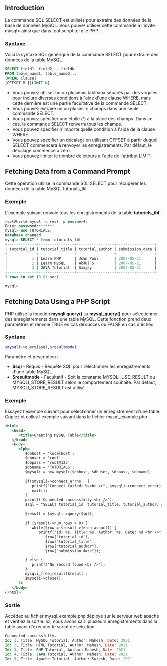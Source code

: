 ## Introduction

La commande SQL SELECT est utilisée pour extraire des données de la base de données MySQL. Vous pouvez utiliser cette 
commande à l'invite mysql> ainsi que dans tout script tel que PHP.

### Syntaxe

Voici la syntaxe SQL générique de la commande SELECT pour extraire des données de la table MySQL.

``` sql
SELECT field1, field2,...fieldN 
FROM table_name1, table_name2...
[WHERE Clause]
[OFFSET M ][LIMIT N]
```

  - Vous pouvez utiliser un ou plusieurs tableaux séparés par des virgules pour inclure diverses conditions à l'aide d'une clause WHERE, mais cette dernière est une partie facultative de la commande SELECT.
  - Vous pouvez extraire un ou plusieurs champs dans une seule commande SELECT.
  - Vous pouvez spécifier une étoile (*) à la place des champs. Dans ce cas, la commande SELECT renverra tous les champs.
  - Vous pouvez spécifier n'importe quelle condition à l'aide de la clause WHERE.
  - Vous pouvez spécifier un décalage en utilisant OFFSET à partir duquel SELECT commencera à renvoyer les enregistrements. Par défaut, le décalage commence à zéro.
  - Vous pouvez limiter le nombre de retours à l'aide de l'attribut LIMIT.

## Fetching Data from a Command Prompt

Cette opération utilise la commande SQL SELECT pour récupérer les données de la table MySQL tutorials_tbl.

### Exemple

L'exemple suivant renvoie tous les enregistrements de la table **tutoriels_tbl** :

``` sql
root@host# mysql -u root -p password;
Enter password:*******
mysql> use TUTORIALS;
Database changed
mysql> SELECT * from tutorials_tbl 
+-------------+----------------+-----------------+-----------------+
| tutorial_id | tutorial_title | tutorial_author | submission_date |
+-------------+----------------+-----------------+-----------------+
|           1 | Learn PHP      | John Poul       | 2007-05-21      |
|           2 | Learn MySQL    | Abdul S         | 2007-05-21      |
|           3 | JAVA Tutorial  | Sanjay          | 2007-05-21      |
+-------------+----------------+-----------------+-----------------+
3 rows in set (0.01 sec)

mysql>
```

## Fetching Data Using a PHP Script

PHP utilise la fonction **mysqli query()** ou **mysql_query()** pour sélectionner des enregistrements dans une 
table MySQL. Cette fonction prend deux paramètres et renvoie TRUE en cas de succès ou FALSE en cas d'échec.

### Syntaxe

``` bash
$mysqli->query($sql,$resultmode)
```

Paramètre et description : 

  - **$sql** - Requis - Requête SQL pour sélectionner les enregistrements d'une table MySQL.
  - **$resultmode** - Facultatif - Soit la constante MYSQLI_USE_RESULT ou MYSQLI_STORE_RESULT selon le comportement souhaité. Par défaut, MYSQLI_STORE_RESULT est utilisé.

### Exemple

Essayez l'exemple suivant pour sélectionner un enregistrement d'une table.
Copiez et collez l'exemple suivant dans le fichier mysql_example.php :

``` html
<html>
   <head>
      <title>Creating MySQL Table</title>
   </head>
   <body>
      <?php
         $dbhost = 'localhost';
         $dbuser = 'root';
         $dbpass = 'root@123';
         $dbname = 'TUTORIALS';
         $mysqli = new mysqli($dbhost, $dbuser, $dbpass, $dbname);
         
         if($mysqli->connect_errno ) {
            printf("Connect failed: %s<br />", $mysqli->connect_error);
            exit();
         }
         printf('Connected successfully.<br />');
         $sql = "SELECT tutorial_id, tutorial_title, tutorial_author, submission_date FROM tutorials_tbl";
		 
         $result = $mysqli->query($sql);
           
         if ($result->num_rows > 0) {
            while($row = $result->fetch_assoc()) {
               printf("Id: %s, Title: %s, Author: %s, Date: %d <br />", 
                  $row["tutorial_id"], 
                  $row["tutorial_title"], 
                  $row["tutorial_author"],
                  $row["submission_date"]);               
            }
         } else {
            printf('No record found.<br />');
         }
         mysqli_free_result($result);
         $mysqli->close();
      ?>
   </body>
</html>
```

### Sortie

Accédez au fichier mysql_example.php déployé sur le serveur web apache et vérifiez la sortie. Ici, nous avons saisi
plusieurs enregistrements dans la table avant d'exécuter le script de sélection.

``` sql
Connected successfully.
Id: 1, Title: MySQL Tutorial, Author: Mahesh, Date: 2021
Id: 2, Title: HTML Tutorial, Author: Mahesh, Date: 2021
Id: 3, Title: PHP Tutorial, Author: Mahesh, Date: 2021
Id: 4, Title: Java Tutorial, Author: Mahesh, Date: 2021
Id: 5, Title: Apache Tutorial, Author: Suresh, Date: 2021
```
